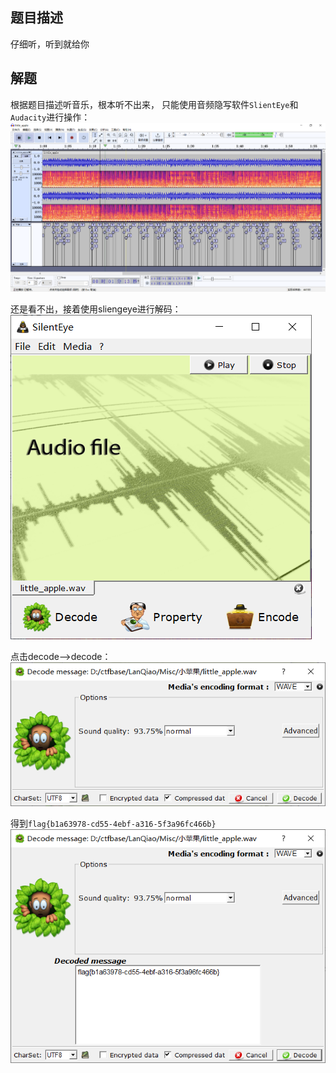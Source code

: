 ## 题目描述
仔细听，听到就给你

## 解题
根据题目描述听音乐，根本听不出来，
只能使用音频隐写软件`SlientEye`和`Audacity`进行操作：
![](assets/小苹果/img/image-20240301171713872.png)

还是看不出，接着使用sliengeye进行解码：
![](assets/小苹果/img/image-20240301171754483.png)

点击decode-->decode：
![](assets/小苹果/img/image-20240301171828824.png)

得到`flag{b1a63978-cd55-4ebf-a316-5f3a96fc466b}`
![](assets/小苹果/img/image-20240301171843091.png)

